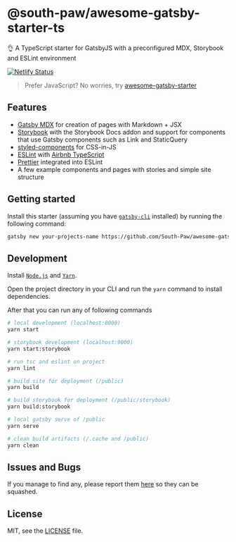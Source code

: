 # @south-paw/awesome-gatsby-starter-ts

👌 A TypeScript starter for GatsbyJS with a preconfigured MDX, Storybook and ESLint environment

[![Netlify Status][netlify-master-status-img]][netlify-master-status]

> Prefer JavaScript? No worries, try [awesome-gatsby-starter](https://github.com/South-Paw/awesome-gatsby-starter)

## Features

- [Gatsby MDX](https://www.gatsbyjs.org/packages/gatsby-plugin-mdx/) for creation of pages with Markdown + JSX
- [Storybook](https://storybook.js.org/) with the Storybook Docs addon and support for components that use Gatsby components such as Link and StaticQuery
- [styled-components](https://www.styled-components.com/) for CSS-in-JS
- [ESLint](https://eslint.org/) with [Airbnb TypeScript](https://www.npmjs.com/package/eslint-config-airbnb-typescript)
- [Prettier](https://prettier.io/) integrated into ESLint
- A few example components and pages with stories and simple site structure

## Getting started

Install this starter (assuming you have [`gatsby-cli`](https://www.npmjs.com/package/gatsby-cli) installed) by running the following command:

```bash
gatsby new your-projects-name https://github.com/South-Paw/awesome-gatsby-starter-ts
```

## Development

Install [`Node.js`](https://nodejs.org/) and [`Yarn`](https://yarnpkg.com).

Open the project directory in your CLI and run the `yarn` command to install dependencies.

After that you can run any of following commands

```bash
# local development (localhost:8000)
yarn start

# storybook development (localhost:9000)
yarn start:storybook

# run tsc and eslint on project
yarn lint

# build site for deployment (/public)
yarn build

# build storybook for deployment (/public/storybook)
yarn build:storybook

# local gatsby serve of /public
yarn serve

# clean build artifacts (/.cache and /public)
yarn clean
```

## Issues and Bugs

If you manage to find any, please report them [here](https://github.com/South-Paw/awesome-gatsby-starter-ts/issues) so they can be squashed.

## License

MIT, see the [LICENSE](https://github.com/South-Paw/awesome-gatsby-starter-ts/blob/master/LICENSE) file.

[netlify-master-status-img]: https://api.netlify.com/api/v1/badges/18f2589a-c443-4e19-b18a-8aa175175171/deploy-status
[netlify-master-status]: https://app.netlify.com/sites/awesome-gatsby-starter-ts/deploys
